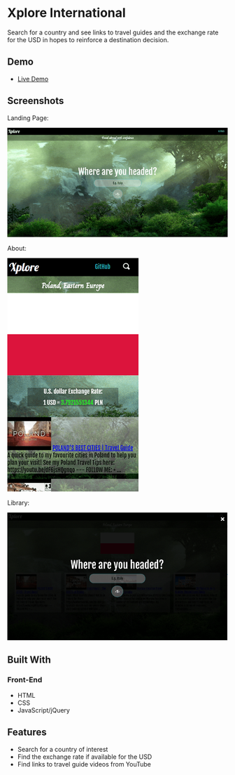 # Xplore International
Search for a country and see links to travel guides and the exchange rate for the USD in hopes to reinforce a destination decision.

## Demo

- [Live Demo](https://erickmtza.github.io/Xplore-Capstone-Project-1/)

## Screenshots
Landing Page:

![login screen](/Img/first-look.PNG)

About:

![mobile](/Img/mobile-view.PNG)

Library:

![Search](/Img/search-feature.PNG)

## Built With

### Front-End
* HTML
* CSS
* JavaScript/jQuery

## Features

* Search for a country of interest
* Find the exchange rate if available for the USD
* Find links to travel guide videos from YouTube

